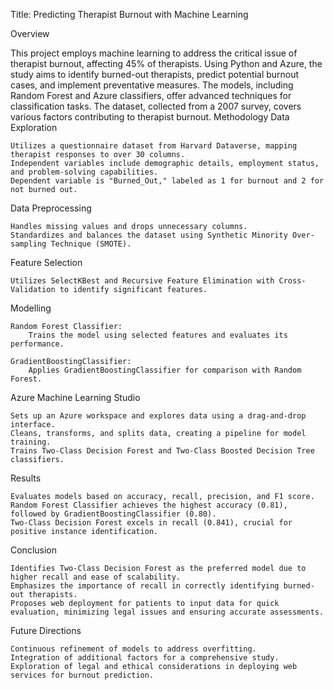 Title: Predicting Therapist Burnout with Machine Learning

Overview

This project employs machine learning to address the critical issue of therapist burnout, affecting 45% of therapists. Using Python and Azure, the study aims to identify burned-out therapists, predict potential burnout cases, and implement preventative measures. The models, including Random Forest and Azure classifiers, offer advanced techniques for classification tasks. The dataset, collected from a 2007 survey, covers various factors contributing to therapist burnout.
Methodology
Data Exploration

    Utilizes a questionnaire dataset from Harvard Dataverse, mapping therapist responses to over 30 columns.
    Independent variables include demographic details, employment status, and problem-solving capabilities.
    Dependent variable is "Burned_Out," labeled as 1 for burnout and 2 for not burned out.

Data Preprocessing

    Handles missing values and drops unnecessary columns.
    Standardizes and balances the dataset using Synthetic Minority Over-sampling Technique (SMOTE).

Feature Selection

    Utilizes SelectKBest and Recursive Feature Elimination with Cross-Validation to identify significant features.

Modelling

    Random Forest Classifier:
        Trains the model using selected features and evaluates its performance.

    GradientBoostingClassifier:
        Applies GradientBoostingClassifier for comparison with Random Forest.

Azure Machine Learning Studio

    Sets up an Azure workspace and explores data using a drag-and-drop interface.
    Cleans, transforms, and splits data, creating a pipeline for model training.
    Trains Two-Class Decision Forest and Two-Class Boosted Decision Tree classifiers.

Results

    Evaluates models based on accuracy, recall, precision, and F1 score.
    Random Forest Classifier achieves the highest accuracy (0.81), followed by GradientBoostingClassifier (0.80).
    Two-Class Decision Forest excels in recall (0.841), crucial for positive instance identification.

Conclusion

    Identifies Two-Class Decision Forest as the preferred model due to higher recall and ease of scalability.
    Emphasizes the importance of recall in correctly identifying burned-out therapists.
    Proposes web deployment for patients to input data for quick evaluation, minimizing legal issues and ensuring accurate assessments.

Future Directions

    Continuous refinement of models to address overfitting.
    Integration of additional factors for a comprehensive study.
    Exploration of legal and ethical considerations in deploying web services for burnout prediction.
